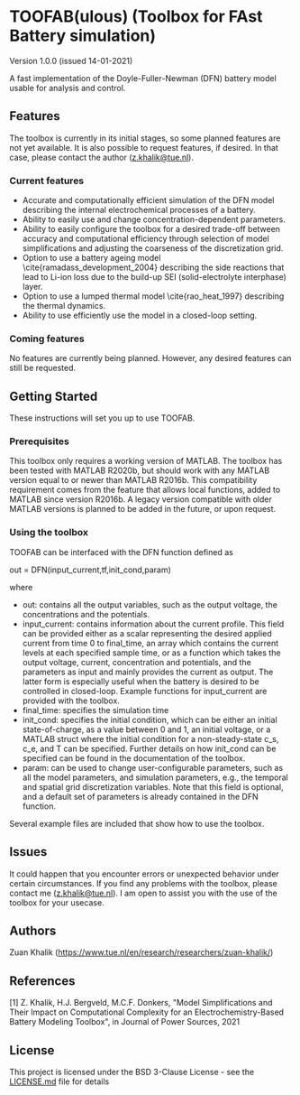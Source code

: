 # TOOFAB(ulous) (Toolbox for FAst Battery simulation)
Version 1.0.0 (issued 14-01-2021)

A fast implementation of the Doyle-Fuller-Newman (DFN) battery model usable for analysis and control. 

## Features
The toolbox is currently in its initial stages, so some planned features are not yet available. It is also possible to request features, if desired. In that case, please contact the author (z.khalik@tue.nl). 

### Current features
- Accurate and computationally efficient simulation of the DFN model describing the internal electrochemical processes of a battery. 
- Ability to easily use and change concentration-dependent parameters.
- Ability to easily configure the toolbox for a desired trade-off between accuracy and computational efficiency through selection of model simplifications and adjusting the coarseness of the discretization grid. 
- Option to use a battery ageing model \cite{ramadass_development_2004} describing the side reactions that lead to Li-ion loss due to the build-up SEI (solid-electrolyte interphase) layer.
- Option to use a lumped thermal model \cite{rao_heat_1997} describing the thermal dynamics.  
- Ability to use efficiently use the model in a closed-loop setting. 

### Coming features
No features are currently being planned. However, any desired features can still be requested. 

## Getting Started
These instructions will set you up to use TOOFAB.

### Prerequisites 
This toolbox only requires a working version of MATLAB. 
The toolbox has been tested with MATLAB R2020b, but should work with any MATLAB version equal to or newer than MATLAB R2016b. This compatibility requirement comes from the feature that allows local functions, added to MATLAB since version R2016b. A legacy version compatible with older MATLAB versions is planned to be added in the future, or upon request. 

### Using the toolbox
TOOFAB can be interfaced with the DFN function defined as

out = DFN(input_current,tf,init_cond,param)

where

- out: contains all the output variables, such as the output voltage, the concentrations and the potentials.
- input_current: contains information about the current profile. This field can be provided either as a scalar representing the desired applied current from time 0 to final_time, an array which contains the current levels at each specified sample time, or as a function which takes the output voltage, current, concentration and potentials, and the parameters as input and mainly provides the current as output. The latter form is especially useful when the battery is desired to be controlled in closed-loop. Example functions for input_current are provided with the toolbox.
- final_time: specifies the simulation time
- init_cond: specifies the initial condition, which can be either an initial state-of-charge, as a value between 0 and 1, an initial voltage, or a MATLAB struct where the initial condition for a non-steady-state c_s, c_e, and T can be specified. Further details on how init_cond can be specified can be found in the documentation of the toolbox. 
- param: can be used to change user-configurable parameters, such as all the model parameters, and simulation parameters, e.g., the temporal and spatial grid discretization variables. Note that this field is optional, and a default set of parameters is already contained in the DFN function. 

Several example files are included that show how to use the toolbox. 

## Issues
It could happen that you encounter errors or unexpected behavior under certain circumstances. If you find any problems with the toolbox, please contact me (z.khalik@tue.nl). I am open to assist you with the use of the toolbox for your usecase. 

## Authors
Zuan Khalik (https://www.tue.nl/en/research/researchers/zuan-khalik/)

## References
[1] Z. Khalik, H.J. Bergveld, M.C.F. Donkers, "Model Simplifications and Their Impact on Computational Complexity for an Electrochemistry-Based Battery Modeling Toolbox", in Journal of Power Sources, 2021

## License

This project is licensed under the BSD 3-Clause License - see the [LICENSE.md](LICENSE.md) file for details


